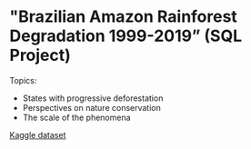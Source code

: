 # "Brazilian Amazon Rainforest Degradation 1999-2019” (SQL Project)

Topics:
- States with progressive deforestation
- Perspectives on nature conservation
- The scale of the phenomena

<a href="https://www.kaggle.com/datasets/mbogernetto/brazilian-amazon-rainforest-degradation">Kaggle dataset</a>
